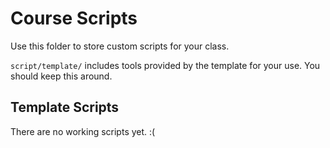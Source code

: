 # Course Scripts

Use this folder to store custom scripts for your class.

`script/template/` includes tools provided by the template for your use. You should keep this around.

## Template Scripts

There are no working scripts yet. :(
